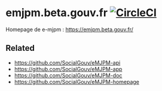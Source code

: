 # emjpm.beta.gouv.fr [![CircleCI](https://circleci.com/gh/SocialGouv/emjpm-homepage.svg?style=svg)](https://circleci.com/gh/SocialGouv/emjpm-homepage)

Homepage de e-mjpm : https://emjpm.beta.gouv.fr/

## Related

- https://github.com/SocialGouv/eMJPM-api
- https://github.com/SocialGouv/eMJPM-app
- https://github.com/SocialGouv/eMJPM-doc
- https://github.com/SocialGouv/eMJPM-homepage
